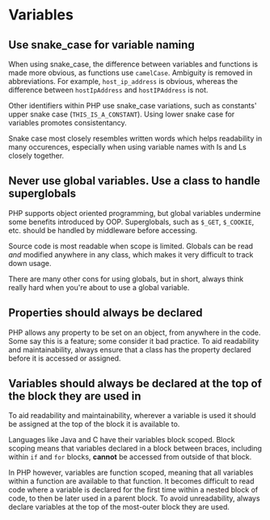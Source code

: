 # Variables

## Use snake_case for variable naming

When using snake_case, the difference between variables and functions is made more obvious, as functions use `camelCase`. Ambiguity is removed in abbreviations. For example, `host_ip_address` is obvious, whereas the difference between `hostIpAddress` and `hostIPAddress` is not.

Other identifiers within PHP use snake_case variations, such as constants' upper snake case (`THIS_IS_A_CONSTANT`). Using lower snake case for variables promotes consistentancy.

Snake case most closely resembles written words which helps readability in many occurences, especially when using variable names with Is and Ls closely together.

## Never use global variables. Use a class to handle superglobals

PHP supports object oriented programming, but global variables undermine some benefits introduced by OOP. Superglobals, such as `$_GET`, `$_COOKIE`, etc. should be handled by middleware before accessing.

Source code is most readable when scope is limited. Globals can be read _and_ modified anywhere in any class, which makes it very difficult to track down usage.

There are many other cons for using globals, but in short, always think really hard when you're about to use a global variable.

## Properties should always be declared

PHP allows any property to be set on an object, from anywhere in the code. Some say this is a feature; some consider it bad practice. To aid readability and maintainability, always ensure that a class has the property declared before it is accessed or assigned.

## Variables should always be declared at the top of the block they are used in

To aid readability and maintainability, wherever a variable is used it should be assigned at the top of the block it is available to.

Languages like Java and C have their variables block scoped. Block scoping means that variables declared in a block between braces, including within `if` and `for` blocks, **cannot** be accessed from outside of that block.

In PHP however, variables are function scoped, meaning that all variables within a function are available to that function. It becomes difficult to read code where a variable is declared for the first time within a nested block of code, to then be later used in a parent block. To avoid unreadability, always declare variables at the top of the most-outer block they are used.

